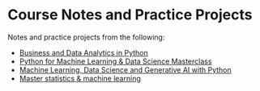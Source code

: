 # Course Notes and Practice Projects

Notes and practice projects from the following:
* [Business and Data Analytics in Python](https://www.udemy.com/course/business-analytics-in-python-mastering-data-driven-insights)
* [Python for Machine Learning & Data Science Masterclass](https://www.udemy.com/course/python-for-machine-learning-data-science-masterclass)
* [Machine Learning, Data Science and Generative AI with Python](https://www.udemy.com/course/data-science-and-machine-learning-with-python-hands-on)
* [Master statistics & machine learning](https://www.udemy.com/course/statsml_x)
